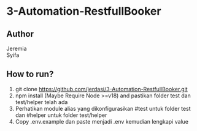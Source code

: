 # 3-Automation-RestfullBooker

## Author
Jeremia     
Syifa

## How to run?
1. git clone https://github.com/jerdasi/3-Automation-RestfullBooker.git
2. npm install (Maybe Require Node >=v18) and pastikan folder test dan test/helper telah ada
3. Perhatikan module alias yang dikonfigurasikan #test untuk folder test dan #helper untuk folder test/helper
4. Copy .env.example dan paste menjadi .env kemudian lengkapi value